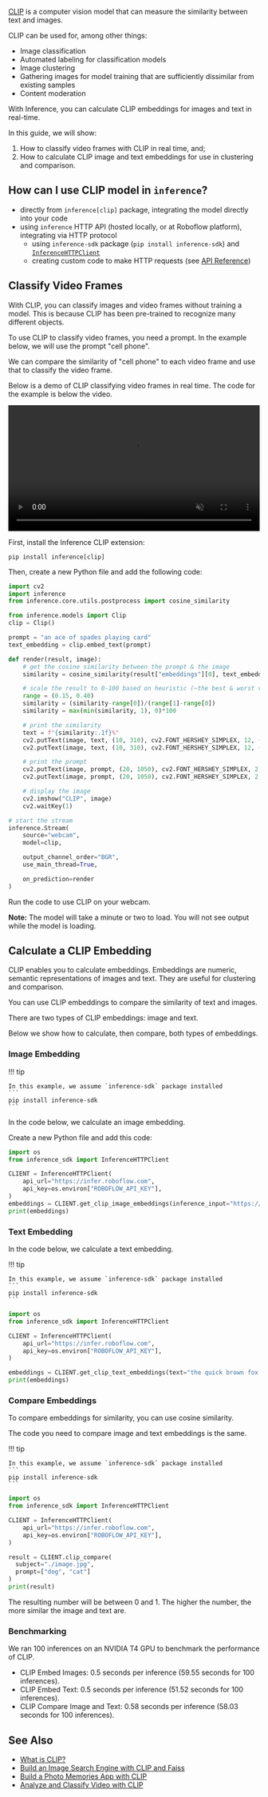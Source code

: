 <a href="https://github.com/openai/CLIP" target="_blank">CLIP</a> is a computer vision model that can measure the similarity between text and images.

CLIP can be used for, among other things:

- Image classification
- Automated labeling for classification models
- Image clustering
- Gathering images for model training that are sufficiently dissimilar from existing samples
- Content moderation

With Inference, you can calculate CLIP embeddings for images and text in real-time.

In this guide, we will show:

1. How to classify video frames with CLIP in real time, and;
2. How to calculate CLIP image and text embeddings for use in clustering and comparison.

## How can I use CLIP model in `inference`?

- directly from `inference[clip]` package, integrating the model directly into your code
- using `inference` HTTP API (hosted locally, or at Roboflow platform), integrating via HTTP protocol
  - using `inference-sdk` package (`pip install inference-sdk`) and [`InferenceHTTPClient`](/docs/inference_sdk/http_client.md)
  - creating custom code to make HTTP requests (see [API Reference](/api/))

## Classify Video Frames

With CLIP, you can classify images and video frames without training a model. This is because CLIP has been pre-trained to recognize many different objects.

To use CLIP to classify video frames, you need a prompt. In the example below, we will use the prompt "cell phone".

We can compare the similarity of "cell phone" to each video frame and use that to classify the video frame.

Below is a demo of CLIP classifying video frames in real time. The code for the example is below the video.

<video width="100%" autoplay loop muted>
  <source src="https://media.roboflow.com/clip-coffee.mp4" type="video/mp4">
</video>

First, install the Inference CLIP extension:

```
pip install inference[clip]
```

Then, create a new Python file and add the following code:

```python
import cv2
import inference
from inference.core.utils.postprocess import cosine_similarity

from inference.models import Clip
clip = Clip()

prompt = "an ace of spades playing card"
text_embedding = clip.embed_text(prompt)

def render(result, image):
    # get the cosine similarity between the prompt & the image
    similarity = cosine_similarity(result["embeddings"][0], text_embedding[0])

    # scale the result to 0-100 based on heuristic (~the best & worst values I've observed)
    range = (0.15, 0.40)
    similarity = (similarity-range[0])/(range[1]-range[0])
    similarity = max(min(similarity, 1), 0)*100

    # print the similarity
    text = f"{similarity:.1f}%"
    cv2.putText(image, text, (10, 310), cv2.FONT_HERSHEY_SIMPLEX, 12, (255, 255, 255), 30)
    cv2.putText(image, text, (10, 310), cv2.FONT_HERSHEY_SIMPLEX, 12, (206, 6, 103), 16)

    # print the prompt
    cv2.putText(image, prompt, (20, 1050), cv2.FONT_HERSHEY_SIMPLEX, 2, (255, 255, 255), 10)
    cv2.putText(image, prompt, (20, 1050), cv2.FONT_HERSHEY_SIMPLEX, 2, (206, 6, 103), 5)

    # display the image
    cv2.imshow("CLIP", image)
    cv2.waitKey(1)

# start the stream
inference.Stream(
    source="webcam",
    model=clip,

    output_channel_order="BGR",
    use_main_thread=True,

    on_prediction=render
)
```

Run the code to use CLIP on your webcam.

**Note:** The model will take a minute or two to load. You will not see output while the model is loading.

## Calculate a CLIP Embedding

CLIP enables you to calculate embeddings. Embeddings are numeric, semantic representations of images and text. They are useful for clustering and comparison.

You can use CLIP embeddings to compare the similarity of text and images.

There are two types of CLIP embeddings: image and text.

Below we show how to calculate, then compare, both types of embeddings.

### Image Embedding

!!! tip

    In this example, we assume `inference-sdk` package installed
    ```
    pip install inference-sdk
    ```

In the code below, we calculate an image embedding.

Create a new Python file and add this code:

```python
import os
from inference_sdk import InferenceHTTPClient

CLIENT = InferenceHTTPClient(
    api_url="https://infer.roboflow.com",
    api_key=os.environ["ROBOFLOW_API_KEY"],
)
embeddings = CLIENT.get_clip_image_embeddings(inference_input="https://i.imgur.com/Q6lDy8B.jpg")
print(embeddings)
```

### Text Embedding

In the code below, we calculate a text embedding.

!!! tip

    In this example, we assume `inference-sdk` package installed
    ```
    pip install inference-sdk
    ```

```python
import os
from inference_sdk import InferenceHTTPClient

CLIENT = InferenceHTTPClient(
    api_url="https://infer.roboflow.com",
    api_key=os.environ["ROBOFLOW_API_KEY"],
)

embeddings = CLIENT.get_clip_text_embeddings(text="the quick brown fox jumped over the lazy dog")
print(embeddings)
```

### Compare Embeddings

To compare embeddings for similarity, you can use cosine similarity.

The code you need to compare image and text embeddings is the same.

!!! tip

    In this example, we assume `inference-sdk` package installed
    ```
    pip install inference-sdk
    ```

```python
import os
from inference_sdk import InferenceHTTPClient

CLIENT = InferenceHTTPClient(
    api_url="https://infer.roboflow.com",
    api_key=os.environ["ROBOFLOW_API_KEY"],
)

result = CLIENT.clip_compare(
  subject="./image.jpg",
  prompt=["dog", "cat"]
)
print(result)
```

The resulting number will be between 0 and 1. The higher the number, the more similar the image and text are.

### Benchmarking

We ran 100 inferences on an NVIDIA T4 GPU to benchmark the performance of CLIP.

- CLIP Embed Images: 0.5 seconds per inference (59.55 seconds for 100 inferences).
- CLIP Embed Text: 0.5 seconds per inference (51.52 seconds for 100 inferences).
- CLIP Compare Image and Text: 0.58 seconds per inference (58.03 seconds for 100 inferences).

## See Also

- <a href="https://blog.roboflow.com/openai-clip/" target="_blank">What is CLIP?</a>
- <a href="https://blog.roboflow.com/clip-image-search-faiss/" target="_blank">Build an Image Search Engine with CLIP and Faiss</a>
- <a href="https://blog.roboflow.com/build-a-photo-memories-app-with-clip/" target="_blank">Build a Photo Memories App with CLIP</a>
- <a href="https://blog.roboflow.com/how-to-analyze-and-classify-video-with-clip/" target="_blank">Analyze and Classify Video with CLIP</a>
